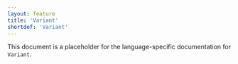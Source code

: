 ```yaml
---
layout: feature
title: 'Variant'
shortdef: 'Variant'
---
```


This document is a placeholder for the language-specific documentation
for `Variant`.

